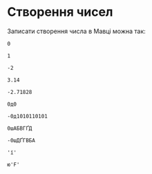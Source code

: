 # Створення чисел

Записати створення числа в <subject>Мавці</subject> можна так:

```мавка
0
```

```мавка
1
```

```мавка
-2
```

```мавка
3.14
```

```мавка
-2.71828
```

```мавка
0д0
```

```мавка
-0д1010110101
```

```мавка
0шАБВГҐД
```

```мавка
-0шДҐГВБА
```

```мавка
'ї'
```

```мавка
ю'F'
```
